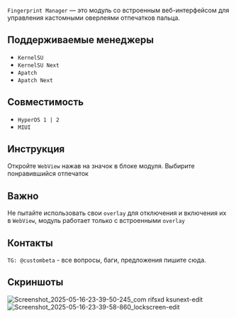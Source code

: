 `Fingerprint Manager` — это модуль со встроенным веб-интерфейсом для управления кастомными оверлеями отпечатков пальца.

## Поддерживаемые менеджеры
- `KernelSU`
- `KernelSU Next`
- `Apatch`
- `Apatch Next`

## Совместимость
- `HyperOS 1 | 2`
- `MIUI`

## Инструкция
Откройте `WebView` нажав на значок в блоке модуля. Выбирите понравившийся отпечаток

## Важно
Не пытайте использовать свои `overlay` для отключения и включения их в `WebView`, модуль работает только с встроенными `overlay`

## Контакты
`TG: @custombeta` - все вопросы, баги, предложения пишите сюда.

## Скриншоты
![Screenshot_2025-05-16-23-39-50-245_com rifsxd ksunext-edit](https://github.com/user-attachments/assets/2ee83fc7-b122-4b7c-8a8f-7158a0131a81)
![Screenshot_2025-05-16-23-39-58-860_lockscreen-edit](https://github.com/user-attachments/assets/faa27282-f3ec-40fa-9bf9-489edd24e494)


